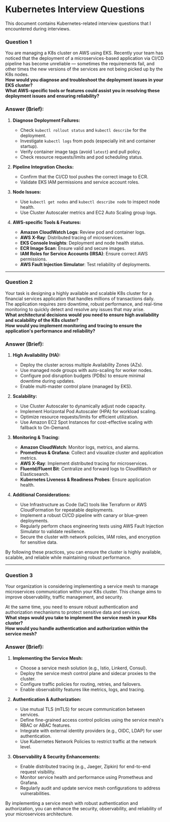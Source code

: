 # Kubernetes Interview Questions

This document contains Kubernetes-related interview questions that I encountered during interviews.

### **Question 1**  
You are managing a K8s cluster on AWS using EKS. Recently your team has noticed that the deployment of a microservices-based application via CI/CD pipeline has become unreliable — sometimes the requirements fail, and other times the new versions of the services are not being picked up by the K8s nodes.  
**How would you diagnose and troubleshoot the deployment issues in your EKS cluster?**  
**What AWS-specific tools or features could assist you in resolving these deployment issues and ensuring reliability?**

### **Answer (Brief):**

1. **Diagnose Deployment Failures:**
    - Check `kubectl rollout status` and `kubectl describe` for the deployment.
    - Investigate `kubectl logs` from pods (especially init and container startup).
    - Verify container image tags (avoid `latest`) and pull policy.
    - Check resource requests/limits and pod scheduling status.

2. **Pipeline Integration Checks:**
    - Confirm that the CI/CD tool pushes the correct image to ECR.
    - Validate EKS IAM permissions and service account roles.

3. **Node Issues:**
    - Use `kubectl get nodes` and `kubectl describe node` to inspect node health.
    - Use Cluster Autoscaler metrics and EC2 Auto Scaling group logs.

4. **AWS-specific Tools & Features:**
    - **Amazon CloudWatch Logs**: Review pod and container logs.
    - **AWS X-Ray**: Distributed tracing of microservices.
    - **EKS Console Insights**: Deployment and node health status.
    - **ECR Image Scan**: Ensure valid and secure images.
    - **IAM Roles for Service Accounts (IRSA)**: Ensure correct AWS permissions.
    - **AWS Fault Injection Simulator**: Test reliability of deployments.

---

### **Question 2**  
Your task is designing a highly available and scalable K8s cluster for a financial services application that handles millions of transactions daily.  
The application requires zero downtime, robust performance, and real-time monitoring to quickly detect and resolve any issues that may arise.  
**What architectural decisions would you need to ensure high availability and scalability of the K8s cluster?**  
**How would you implement monitoring and tracing to ensure the application's performance and reliability?**

### **Answer (Brief):**

1. **High Availability (HA):**
    - Deploy the cluster across multiple Availability Zones (AZs).
    - Use managed node groups with auto-scaling for worker nodes.
    - Configure pod disruption budgets (PDBs) to ensure minimal downtime during updates.
    - Enable multi-master control plane (managed by EKS).

2. **Scalability:**
    - Use Cluster Autoscaler to dynamically adjust node capacity.
    - Implement Horizontal Pod Autoscaler (HPA) for workload scaling.
    - Optimize resource requests/limits for efficient utilization.
    - Use Amazon EC2 Spot Instances for cost-effective scaling with fallback to On-Demand.

3. **Monitoring & Tracing:**
    - **Amazon CloudWatch**: Monitor logs, metrics, and alarms.
    - **Prometheus & Grafana**: Collect and visualize cluster and application metrics.
    - **AWS X-Ray**: Implement distributed tracing for microservices.
    - **Fluentd/Fluent Bit**: Centralize and forward logs to CloudWatch or Elasticsearch.
    - **Kubernetes Liveness & Readiness Probes**: Ensure application health.

4. **Additional Considerations:**
    - Use Infrastructure as Code (IaC) tools like Terraform or AWS CloudFormation for repeatable deployments.
    - Implement a robust CI/CD pipeline with canary or blue-green deployments.
    - Regularly perform chaos engineering tests using AWS Fault Injection Simulator to validate resilience.
    - Secure the cluster with network policies, IAM roles, and encryption for sensitive data.

By following these practices, you can ensure the cluster is highly available, scalable, and reliable while maintaining robust performance.

---

### **Question 3**  
Your organization is considering implementing a service mesh to manage microservices communication within your K8s cluster. This change aims to improve observability, traffic management, and security.  

At the same time, you need to ensure robust authentication and authorization mechanisms to protect sensitive data and services.  
**What steps would you take to implement the service mesh in your K8s cluster?**  
**How would you handle authentication and authorization within the service mesh?**

### **Answer (Brief):**

1. **Implementing the Service Mesh:**
    - Choose a service mesh solution (e.g., Istio, Linkerd, Consul).
    - Deploy the service mesh control plane and sidecar proxies to the cluster.
    - Configure traffic policies for routing, retries, and failovers.
    - Enable observability features like metrics, logs, and tracing.

2. **Authentication & Authorization:**
    - Use mutual TLS (mTLS) for secure communication between services.
    - Define fine-grained access control policies using the service mesh's RBAC or ABAC features.
    - Integrate with external identity providers (e.g., OIDC, LDAP) for user authentication.
    - Use Kubernetes Network Policies to restrict traffic at the network level.

3. **Observability & Security Enhancements:**
    - Enable distributed tracing (e.g., Jaeger, Zipkin) for end-to-end request visibility.
    - Monitor service health and performance using Prometheus and Grafana.
    - Regularly audit and update service mesh configurations to address vulnerabilities.

By implementing a service mesh with robust authentication and authorization, you can enhance the security, observability, and reliability of your microservices architecture.